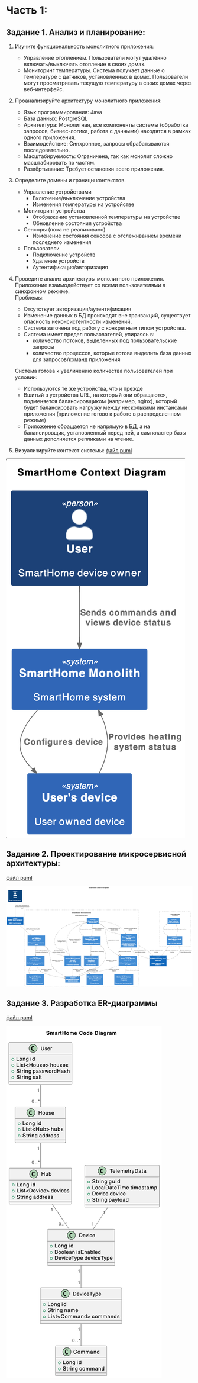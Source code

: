 # Часть 1:
  ## Задание 1. Анализ и планирование:
  1. Изучите функциональность монолитного приложения:
      - Управление отоплением. Пользователи могут удалённо включать/выключать отопление в своих домах.
      - Мониторинг температуры. Система получает данные о температуре с датчиков, установленных в домах. Пользователи могут просматривать текущую температуру в своих домах через веб-интерфейс.

  2. Проанализируйте архитектуру монолитного приложения:
      - Язык программирования: 
        Java
      - База данных: 
        PostgreSQL
      - Архитектура: 
        Монолитная, все компоненты системы (обработка запросов, бизнес-логика, работа с данными) находятся в рамках одного приложения.
      - Взаимодействие: 
        Синхронное, запросы обрабатываются последовательно.
      - Масштабируемость: 
        Ограничена, так как монолит сложно масштабировать по частям.
      - Развёртывание: 
        Требует остановки всего приложения.

  3. Определите домены и границы контекстов.
      - Управление устройствами
        - Включение/выключение устройства
        - Изменения температуры на устройстве
      - Мониторинг устройства
        - Отображение установленной температуры на устройстве
        - Обновление состояния устройства
      - Сенсоры (пока не реализовано)
        - Изменение состояния сенсора с отслеживанием времени последнего изменения
      - Пользователи
        - Подключение устройств
        - Удаление устройств
        - Аутентификация/авторизация

  4. Проведите анализ архитектуры монолитного приложения.
      Приложение взаимодействует со всеми пользователями в синхронном режиме.  
      Проблемы:
        - Отсутствует авторизация/аутентификация
        - Изменение данных в БД происходят вне транзакций, существует опасность неконсистентности изменений.
        - Система заточена под работу с конкретным типом устройства.
        - Система имеет предел пользователей, упираясь в:
          * количество потоков, выделенных под пользовательские запросы
          * количество процессов, которые готова выделить база данных для запросов/команд приложения
      
      Система готова к увеличению количества пользователей при условии: 
        - Используются те же устройства, что и прежде
        - Вшитый в устройства URL, на который они обращаются, подменяется балансировщиком (например, nginx), который будет балансировать нагрузку   между несколькими инстансами приложения (приложение готово к работе в распределенном режиме)
        - Приложение обращается не напрямую в БД, а на балансировщик, установленный перед ней, а сам кластер базы данных дополняется репликами на чтение.  

  5. Визуализируйте контекст системы:
  [файл puml](https://github.com/popovanton/swa-practicum-sprint-3/blob/sprint_3/puml/Context_monolith_part1_task1.puml)

  ![Контекст системы для первого задания](https://github.com/popovanton/swa-practicum-sprint-3/blob/sprint_3/task1_context.png?raw=true)



  ## Задание 2. Проектирование микросервисной архитектуры:
  [файл puml](/puml/Container_microservice_part1_task2.puml)

  ![Визуализация архитектуры уровня контейнеров](task2_container.png)

  ## Задание 3. Разработка ER-диаграммы
  [файл puml](/puml/Code_microservice_part1_task3.puml)

  ![файл puml](task3_er.png)
